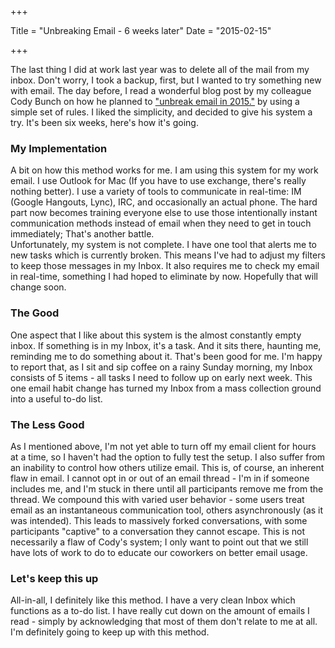+++

Title = "Unbreaking Email - 6 weeks later"
Date = "2015-02-15"

+++

The last thing I did at work last year was to delete all of the mail from my inbox. Don't worry, I took a backup, first, but I wanted to try something new with email. The day before, I read a wonderful blog post by my colleague Cody Bunch on how he planned to ["unbreak email in 2015."](http://blog.codybunch.com/posts/2014-12-30-Unbreak-Email-3-folders-2-times-a-day-1-rule/) by using a simple set of rules. I liked the simplicity, and decided to give his system a try. It's been six weeks, here's how it's going.

### My Implementation

A bit on how this method works for me. I am using this system for my work email. I use Outlook for Mac (If you have to use exchange, there's really nothing better). I use a variety of tools to communicate in real-time: IM (Google Hangouts, Lync), IRC, and occasionally an actual phone. The hard part now becomes training everyone else to use those intentionally instant communication methods instead of email when they need to get in touch immediately; That's another battle.  
Unfortunately, my system is not complete. I have one tool that alerts me to new tasks which is currently broken. This means I've had to adjust my filters to keep those messages in my Inbox. It also requires me to check my email in real-time, something I had hoped to eliminate by now. Hopefully that will change soon.

### The Good

One aspect that I like about this system is the almost constantly empty inbox. If something is in my Inbox, it's a task. And it sits there, haunting me, reminding me to do something about it. That's been good for me. I'm happy to report that, as I sit and sip coffee on a rainy Sunday morning, my Inbox consists of 5 items - all tasks I need to follow up on early next week. This one email habit change has turned my Inbox from a mass collection ground into a useful to-do list.

### The Less Good

As I mentioned above, I'm not yet able to turn off my email client for hours at a time, so I haven't had the option to fully test the setup. I also suffer from an inability to control how others utilize email. This is, of course, an inherent flaw in email. I cannot opt in or out of an email thread - I'm in if someone includes me, and I'm stuck in there until all participants remove me from the thread. We compound this with varied user behavior - some users treat email as an instantaneous communication tool, others asynchronously (as it was intended). This leads to massively forked conversations, with some participants "captive" to a conversation they cannot escape. This is not necessarily a flaw of Cody's system; I only want to point out that we still have lots of work to do to educate our coworkers on better email usage.

### Let's keep this up

All-in-all, I definitely like this method. I have a very clean Inbox which functions as a to-do list. I have really cut down on the amount of emails I read - simply by acknowledging that most of them don't relate to me at all. I'm definitely going to keep up with this method. 
